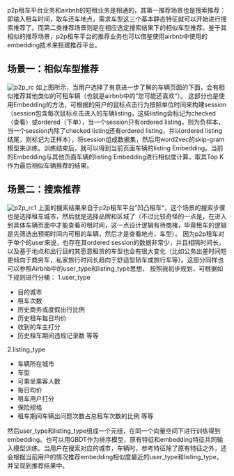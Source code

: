 p2p租车平台业务和airbnb的短租业务是相通的，其第一推荐场景也是搜索推荐：即输入租车时间，取车还车地点，需求车型这三个基本静态特征就可以开始进行搜索推荐了。而第二类推荐场景则是在相应选定搜索结果下的相似车型推荐。鉴于其相似的推荐场景，p2p租车平台的推荐业务也可以借鉴使用airbnb中使用的embedding技术来搭建推荐平台。
## 场景一：相似车型推荐
![p2p_rc](https://gitee.com/zhanghang23/picture_bed/raw/master/recommendation_system/unimportant/%E7%A7%9F%E8%BD%A61.png)
如上图所示，当用户选择了有意进一步了解的车辆页面的下面，会有相似推荐其他类似的可租车辆（也就是airbnb中的”您可能还喜欢“）。
这部分也是使用Embedding的方法，可根据的用户的鼠标点击行为按照单位时间来构建session（session包含每次鼠标点击进入的车辆listing，这些listing会标记为checked（查看）或ordered（下单），当一个session只有ordered listing，则为负样本，当一个session内除了checked listing还有ordered listing，并以ordered listing结尾，则标记为正样本），将session组成数据集，然后用word2vec的skip-gram模型来训练。训练结束后，就可以得到当前页面车辆的listing Embedding。当前的Embedding与其他页面车辆的listing Embedding进行相似度计算，取其Top K作为最后相似车辆推荐的结果。 

## 场景二：搜索推荐
![p2p_rc1](https://gitee.com/zhanghang23/picture_bed/raw/master/recommendation_system/unimportant/%E7%A7%9F%E8%BD%A62.png)
上面的搜索结果来自于p2p租车平台”凹凸租车“，这个场景的搜索步骤也是选择租车城市，然后就是选择品牌和区域了（不过比较奇怪的一点是，在进入到具体车辆页面中才能查看可租时间，这一点设计逻辑有待商榷，毕竟租车的逻辑是先筛选出预期时间内可租的车辆，然后才是查看地点，车型）。
因为p2p租车对于单个的user来说，也存在其ordered session的数据非常少，并且相隔时间长，以及基于地点和出行目的其愿意租赁的车型也会有很大变化（比如公务出差时间短更倾向于商务车，私家旅行时间长趋向于舒适型轿车或旅行车等）。这部分同样也可以参照Airbnb中的user_type和listing_type思想， 按照我初步规划，可根据如下规则进行分桶：
1.user_type
- 目的城市
- 租车次数
- 历史商务或度假出行比例
- 历史租车每日均价
- 收到的车主打分
- 历史租车期间违规记录数
等等

2.listing_type
- 车辆所在城市
- 车型
- 可乘坐乘客人数
- 每日均价
- 租车用户打分
- 保险规格
- 租车期间车辆出问题次数占总租车次数的比例
等等

然后user_type和listing_type组成一个元组，在同一个向量空间下进行训练得到embedding。也可以用GBDT作为排序模型，原有特征和embedding特征共同输入模型训练。当用户在搜索对应的城市，车辆时，参考特征除了原有特征之外，还会根据当前用户的情况推荐embedding相似度最近的user_type和listing_type，并呈现到推荐结果中。
